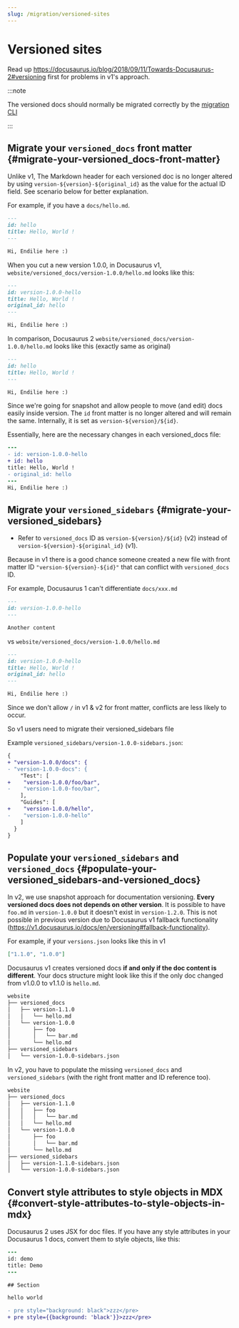 ```yaml
---
slug: /migration/versioned-sites
---
```


# Versioned sites

Read up https://docusaurus.io/blog/2018/09/11/Towards-Docusaurus-2#versioning first for problems in v1's approach.

:::note

The versioned docs should normally be migrated correctly by the [migration CLI](./migration-automated.md)

:::

## Migrate your `versioned_docs` front matter {#migrate-your-versioned_docs-front-matter}

Unlike v1, The Markdown header for each versioned doc is no longer altered by using `version-${version}-${original_id}` as the value for the actual ID field. See scenario below for better explanation.

For example, if you have a `docs/hello.md`.

```md
---
id: hello
title: Hello, World !
---

Hi, Endilie here :)
```

When you cut a new version 1.0.0, in Docusaurus v1, `website/versioned_docs/version-1.0.0/hello.md` looks like this:

```md
---
id: version-1.0.0-hello
title: Hello, World !
original_id: hello
---

Hi, Endilie here :)
```

In comparison, Docusaurus 2 `website/versioned_docs/version-1.0.0/hello.md` looks like this (exactly same as original)

```md
---
id: hello
title: Hello, World !
---

Hi, Endilie here :)
```

Since we're going for snapshot and allow people to move (and edit) docs easily inside version. The `id` front matter is no longer altered and will remain the same. Internally, it is set as `version-${version}/${id}`.

Essentially, here are the necessary changes in each versioned_docs file:

```diff {2-3,5}
---
- id: version-1.0.0-hello
+ id: hello
title: Hello, World !
- original_id: hello
---
Hi, Endilie here :)
```

## Migrate your `versioned_sidebars` {#migrate-your-versioned_sidebars}

- Refer to `versioned_docs` ID as `version-${version}/${id}` (v2) instead of `version-${version}-${original_id}` (v1).

Because in v1 there is a good chance someone created a new file with front matter ID `"version-${version}-${id}"` that can conflict with `versioned_docs` ID.

For example, Docusaurus 1 can't differentiate `docs/xxx.md`

```md
---
id: version-1.0.0-hello
---

Another content
```

vs `website/versioned_docs/version-1.0.0/hello.md`

```md
---
id: version-1.0.0-hello
title: Hello, World !
original_id: hello
---

Hi, Endilie here :)
```

Since we don't allow `/` in v1 & v2 for front matter, conflicts are less likely to occur.

So v1 users need to migrate their versioned_sidebars file

Example `versioned_sidebars/version-1.0.0-sidebars.json`:

```diff {2-3,5-6,9-10}  title="versioned_sidebars/version-1.0.0-sidebars.json"
{
+ "version-1.0.0/docs": {
- "version-1.0.0-docs": {
    "Test": [
+    "version-1.0.0/foo/bar",
-    "version-1.0.0-foo/bar",
    ],
    "Guides": [
+    "version-1.0.0/hello",
-    "version-1.0.0-hello"
    ]
  }
}
```

## Populate your `versioned_sidebars` and `versioned_docs` {#populate-your-versioned_sidebars-and-versioned_docs}

In v2, we use snapshot approach for documentation versioning. **Every versioned docs does not depends on other version**. It is possible to have `foo.md` in `version-1.0.0` but it doesn't exist in `version-1.2.0`. This is not possible in previous version due to Docusaurus v1 fallback functionality (https://v1.docusaurus.io/docs/en/versioning#fallback-functionality).

For example, if your `versions.json` looks like this in v1

```json title="versions.json"
["1.1.0", "1.0.0"]
```

Docusaurus v1 creates versioned docs **if and only if the doc content is different**. Your docs structure might look like this if the only doc changed from v1.0.0 to v1.1.0 is `hello.md`.

```bash
website
├── versioned_docs
│   ├── version-1.1.0
│   │   └── hello.md
│   └── version-1.0.0
│       ├── foo
│       │   └── bar.md
│       └── hello.md
├── versioned_sidebars
│   └── version-1.0.0-sidebars.json
```

In v2, you have to populate the missing `versioned_docs` and `versioned_sidebars` (with the right front matter and ID reference too).

```bash {3-5,12}
website
├── versioned_docs
│   ├── version-1.1.0
│   │   ├── foo
│   │   │   └── bar.md
│   │   └── hello.md
│   └── version-1.0.0
│       ├── foo
│       │   └── bar.md
│       └── hello.md
├── versioned_sidebars
│   ├── version-1.1.0-sidebars.json
│   └── version-1.0.0-sidebars.json
```

## Convert style attributes to style objects in MDX {#convert-style-attributes-to-style-objects-in-mdx}

Docusaurus 2 uses JSX for doc files. If you have any style attributes in your Docusaurus 1 docs, convert them to style objects, like this:

```diff
---
id: demo
title: Demo
---

## Section

hello world

- pre style="background: black">zzz</pre>
+ pre style={{background: 'black'}}>zzz</pre>
```
